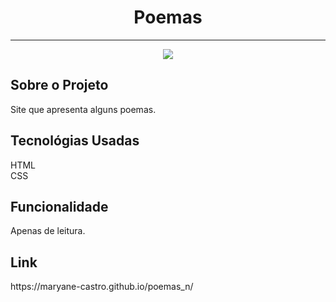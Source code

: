 <h1 align="center">Poemas</h1>
<hr>
<p align="center">
<img src="http://img.shields.io/static/v1?label=STATUS&message=FINALIZADO&color=GREEN&style=for-the-badge"/>
</p>


<h2>Sobre o Projeto</h2>
<p>Site que apresenta alguns poemas.</p>

<h2>Tecnológias Usadas</h2>
<p>HTML <br>CSS </p>

<h2>Funcionalidade</h2>
<p>Apenas de leitura.</p>


<h2>Link</h2>
https://maryane-castro.github.io/poemas_n/
